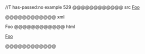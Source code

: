 //T has-passed:no
example 529
@@@@@@@@@@@@ src
[Foo]

[foo]: /url "title"
@@@@@@@@@@@@ xml
<?xml version="1.0" encoding="UTF-8"?>
<!DOCTYPE document SYSTEM "CommonMark.dtd">
<document xmlns="http://commonmark.org/xml/1.0">
  <paragraph>
    <link destination="/url" title="title">
      <text>Foo</text>
    </link>
  </paragraph>
</document>
@@@@@@@@@@@@ html
<p><a href="/url" title="title">Foo</a></p>
@@@@@@@@@@@@
